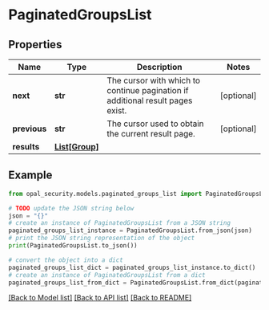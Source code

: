 # PaginatedGroupsList


## Properties

Name | Type | Description | Notes
------------ | ------------- | ------------- | -------------
**next** | **str** | The cursor with which to continue pagination if additional result pages exist. | [optional] 
**previous** | **str** | The cursor used to obtain the current result page. | [optional] 
**results** | [**List[Group]**](Group.md) |  | 

## Example

```python
from opal_security.models.paginated_groups_list import PaginatedGroupsList

# TODO update the JSON string below
json = "{}"
# create an instance of PaginatedGroupsList from a JSON string
paginated_groups_list_instance = PaginatedGroupsList.from_json(json)
# print the JSON string representation of the object
print(PaginatedGroupsList.to_json())

# convert the object into a dict
paginated_groups_list_dict = paginated_groups_list_instance.to_dict()
# create an instance of PaginatedGroupsList from a dict
paginated_groups_list_from_dict = PaginatedGroupsList.from_dict(paginated_groups_list_dict)
```
[[Back to Model list]](../README.md#documentation-for-models) [[Back to API list]](../README.md#documentation-for-api-endpoints) [[Back to README]](../README.md)


